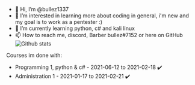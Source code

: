 - 👋 Hi, I’m @bullez1337
- 👀 I’m interested in learning more about coding in general, i'm new and my goal is to work as a pentester :)
- 🌱 I’m currently learning python, c# and kali linux
- 📫 How to reach me, discord, Barber bullez#7152 or here on GitHub
![Github stats](https://github-readme-stats.vercel.app/api?username=bullez1337)

Courses im done with:
- Programming 1, python & c# - 2021-06-12 to 2021-02-18 ✔️
- Administration 1 - 2021-01-17 to 2021-02-21 ✔️
